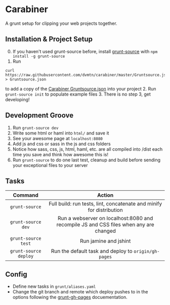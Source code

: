 Carabiner
=========
A grunt setup for clipping your web projects together.

Installation & Project Setup
----------------------------
0. If you haven't used grunt-source before, install [grunt-source](https://www.npmjs.org/package/grunt-source) with `npm install -g grunt-source`
1. Run
```
curl https://raw.githubusercontent.com/dvmtn/carabiner/master/Gruntsource.json.example > Gruntsource.json
```
to add a copy of the [Carabiner Gruntsource.json](https://github.com/dvmtn/carabiner/blob/master/Gruntsource.json.example) into your project
2. Run `grunt-source init` to populate example files
3. There is no step 3, get developing!

Development Groove
------------------
1. Run `grunt-source dev`
2. Write some html or haml into `html/` and save it
3. See your awesome page at `localhost:8080`
4. Add js and css or sass in the js and css folders
5. Notice how sass, css, js, html, haml, etc. are all compiled into /dist each time you save and think how awesome this is!
6. Run `grunt-source` to do one last test, cleanup and build before sending your exceptional files to your server


Tasks
-----
|   Command          |                                         Action                                        |
|:------------------:|:-------------------------------------------------------------------------------------:|
| `grunt-source`            | Full build: run tests, lint, concatenate and minify for distribution                  |
| `grunt-source dev`        | Run a webserver on localhost:8080 and recompile JS and CSS files when any are changed |
| `grunt-source test`       | Run jamine and jshint                                                                 |
| `grunt-source deploy`     | Run the default task and deploy to `origin/gh-pages`                                  |

Config
------
- Define new tasks in `grunt/aliases.yaml`
- Change the git branch and remote which deploy pushes to in the options following the [grunt-gh-pages](https://github.com/tschaub/grunt-gh-pages#optionsrepo) docuementation.

